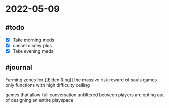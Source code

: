 # 2022-05-09
## #todo 
- [x] Take morning meds
- [x] cancel disney plus
- [x] Take evening meds

## #journal
Farming zones for [[Elden Ring]]
the massive risk reward of souls games only functions with high difficulty ceiling

games that allow full conversation unfiltered between players are opting out of designing an entire playspace

